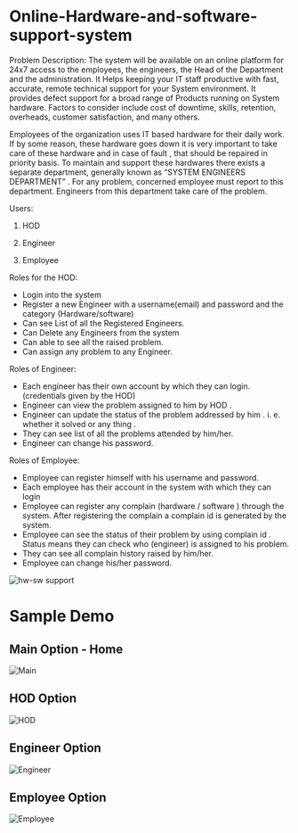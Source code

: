 # Online-Hardware-and-software-support-system
Problem Description:
The system will be available on an online platform for 24x7 access to the employees, the engineers, the Head of the Department and the administration. It Helps keeping your IT staff productive with fast, accurate, remote technical support for your System environment. It provides defect support for a broad range of Products running on System hardware.
Factors to consider include cost of downtime, skills, retention, overheads, customer satisfaction, and many others.

Employees of the organization uses IT based hardware for their daily work. If by some reason, these hardware goes down it is very
important to take care of these hardware and in case of fault , that should be repaired in priority basis. To maintain and support these
hardwares there exists a separate department, generally known as “SYSTEM ENGINEERS DEPARTMENT” . For any problem, concerned
employee must report to this department. Engineers from this department take care of the problem.

Users:
1. HOD
	
2. Engineer
	
3. Employee

Roles for the HOD:

- Login into the system 
- Register a new Engineer with a username(email) and password and the category (Hardware/software)
- Can see List of all the Registered Engineers.
- Can Delete any Engineers from the system
- Can able to see all the raised problem.
- Can assign any problem to any Engineer.

Roles of Engineer:

- Each engineer has their own account by which they can login.(credentials given by the HOD)
- Engineer can view the problem assigned to him by HOD .
- Engineer can update the status of the problem addressed by him . i. e. whether it solved or any thing .
- They can see list of all the problems attended by him/her.
- Engineer can change his password.



Roles of Employee:

- Employee can register himself with his username and password.
- Each employee has their account in the system with which they can login
- Employee can register any complain (hardware / software ) through the system. After registering the complain a complain id is generated by the system.
- Employee can see the status of their problem by using complain id . Status means they can check who (engineer) is assigned to his problem.
- They can see all complain history raised by him/her.
- Employee can change his/her password.

![hw-sw support](https://user-images.githubusercontent.com/101393428/204730159-56c0feb0-b9fc-47f9-b132-7781f670b19b.png)


# Sample Demo
## Main Option - Home 
![Main](https://user-images.githubusercontent.com/101393428/204723376-1326b96a-cb10-43fe-ae49-1e54894374b3.png)

## HOD Option 
![HOD](https://user-images.githubusercontent.com/101393428/204723652-5ba510b8-26b8-413b-82c0-7285097f4d11.png)

## Engineer Option
![Engineer](https://user-images.githubusercontent.com/101393428/204723894-9c4b8be6-1d1e-4c84-a20c-805bbb4992a5.png)

## Employee Option
![Employee](https://user-images.githubusercontent.com/101393428/204724053-bcb6057b-5406-4e92-9c4b-cff5554ab0a5.png)


